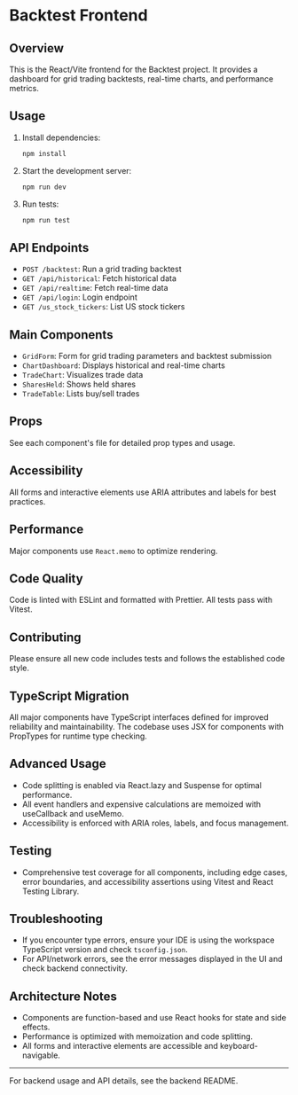 # Backtest Frontend

## Overview

This is the React/Vite frontend for the Backtest project. It provides a dashboard for grid trading backtests, real-time charts, and performance metrics.

## Usage

1. Install dependencies:
   ```sh
   npm install
   ```
2. Start the development server:
   ```sh
   npm run dev
   ```
3. Run tests:
   ```sh
   npm run test
   ```

## API Endpoints

- `POST /backtest`: Run a grid trading backtest
- `GET /api/historical`: Fetch historical data
- `GET /api/realtime`: Fetch real-time data
- `GET /api/login`: Login endpoint
- `GET /us_stock_tickers`: List US stock tickers

## Main Components

- `GridForm`: Form for grid trading parameters and backtest submission
- `ChartDashboard`: Displays historical and real-time charts
- `TradeChart`: Visualizes trade data
- `SharesHeld`: Shows held shares
- `TradeTable`: Lists buy/sell trades

## Props

See each component's file for detailed prop types and usage.

## Accessibility

All forms and interactive elements use ARIA attributes and labels for best practices.

## Performance

Major components use `React.memo` to optimize rendering.

## Code Quality

Code is linted with ESLint and formatted with Prettier. All tests pass with Vitest.

## Contributing

Please ensure all new code includes tests and follows the established code style.

## TypeScript Migration

All major components have TypeScript interfaces defined for improved reliability and maintainability. The codebase uses JSX for components with PropTypes for runtime type checking.

## Advanced Usage

- Code splitting is enabled via React.lazy and Suspense for optimal performance.
- All event handlers and expensive calculations are memoized with useCallback and useMemo.
- Accessibility is enforced with ARIA roles, labels, and focus management.

## Testing

- Comprehensive test coverage for all components, including edge cases, error boundaries, and accessibility assertions using Vitest and React Testing Library.

## Troubleshooting

- If you encounter type errors, ensure your IDE is using the workspace TypeScript version and check `tsconfig.json`.
- For API/network errors, see the error messages displayed in the UI and check backend connectivity.

## Architecture Notes

- Components are function-based and use React hooks for state and side effects.
- Performance is optimized with memoization and code splitting.
- All forms and interactive elements are accessible and keyboard-navigable.

---

For backend usage and API details, see the backend README.
